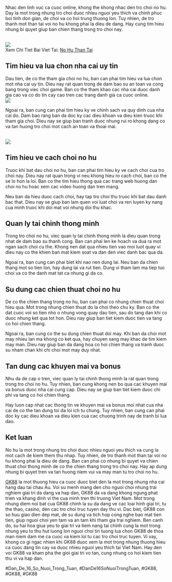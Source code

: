 <p>Nhac den linh vuc ca cuoc online, khong the khong nhac den tro choi no hu. Day la mot trong nhung tro choi duoc nhieu nguoi yeu thich va chinh phuc boi tinh don gian, de choi va co hoi trung thuong lon. Tuy nhien, de tro thanh mot than tai voi no hu khong phai la dieu de dang. Hay cung tim hieu nhung bi quyet giup ban chien thang trong tro choi nay.</p><br><img src="https://gk88.place/wp-content/uploads/2025/04/Huong-dan-cach-choi-no-hu-than-tai-chi-tiet-nhat.png"></br>
Xem Chi Tiet Bai Viet Tai: <a href="https://gk88.place/no-hu-than-tai/">No Hu Than Tai</a><h2>Tim hieu va lua chon nha cai uy tin</h2><p>Dau tien, de co the tham gia choi no hu, ban can phai tim hieu va lua chon mot nha cai uy tin. Dieu nay rat quan trong de dam bao su an toan va cong bang trong viec choi game. Ban co the tham khao cac nha cai duoc danh gia cao va co do tin cay cao tren cac trang danh gia ca cuoc online.<br><img src="https://gk88.place/wp-content/uploads/2025/04/No-hu-than-tai-la-gi.png"></br><p>Ngoai ra, ban cung can phai tim hieu ky ve chinh sach va quy dinh cua nha cai do. Dam bao rang ban da doc ky cac dieu khoan va dieu kien truoc khi tham gia choi. Dieu nay se giup ban tranh duoc nhung rui ro khong dang co va tan huong tro choi mot cach an toan va thoai mai.</p><br><img src="https://gk88.place/wp-content/uploads/2025/04/Huong-dan-cach-choi-no-hu-than-tai-chi-tiet-nhat.png"></br><h2>Tim hieu ve cach choi no hu</h2><p>Truoc khi bat dau choi no hu, ban can phai tim hieu ky ve cach choi cua tro choi nay. Dieu nay rat quan trong vi neu khong hieu ro cach choi, ban co the se lo hon la loi. Ban co the tim hieu thong qua cac trang web huong dan choi no hu hoac xem cac video huong dan tren mang.<p>Neu ban da hieu duoc cach choi, hay tap tro choi thu truoc khi bat dau danh bac that. Dieu nay se giup ban lam quen voi luat choi va ren luyen ky nang cua minh truoc khi doi mat voi nhung doi thu khac.</p><h2>Quan ly tai chinh thong minh</h2><p>Trong tro choi no hu, viec quan ly tai chinh thong minh la dieu quan trong nhat de dam bao su thanh cong. Ban can phai len ke hoach va dua ra mot ngan sach choi cu the. Khong nen dat qua nhieu tien vao moi luot quay vi dieu nay co the khien ban mat kiem soat va dan den viec danh bac qua da.<p>Ngoai ra, ban cung can phai biet khi nao nen dung lai. Neu ban da chien thang mot so tien lon, hay dung lai va rut tien. Dung vi tham lam ma tiep tuc choi va co the danh mat tat ca nhung gi da co.</p><h2>Su dung cac chien thuat choi no hu</h2><p>De co the chien thang trong no hu, ban can phai co nhung chien thuat choi hieu qua. Mot trong nhung chien thuat do la choi theo chu ky. Ban co the dat cuoc voi so tien nho o nhung vong quay dau tien, sau do tang dan khi co duoc nhung ket qua tot hon. Dieu nay giup ban tiet kiem duoc tien va tang co hoi chien thang.</p><p>Ngoai ra, ban cung co the su dung chien thuat doi may. Khi ban da choi mot may nhieu lan ma khong co ket qua, hay chuyen sang may khac de tim kiem may man. Dieu nay giup ban da dang hoa co hoi chien thang va tranh duoc su nham chan khi chi choi mot may duy nhat.</p><h2>Tan dung cac khuyen mai va bonus</h2><p>Nhu da de cap o tren, viec quan ly tai chinh thong minh la rat quan trong trong tro choi no hu. Tuy nhien, ban cung khong nen bo qua cac khuyen mai va bonus duoc nha cai cung cap. Dieu nay se giup ban tiet kiem duoc chi phi va tang co hoi chien thang.</p><p>Hay luon cap nhat cac thong tin ve khuyen mai va bonus moi nhat cua nha cai de co the tan dung toi da loi ich tu chung. Tuy nhien, ban cung can phai doc ky cac dieu khoan va dieu kien cua cac chuong trinh nay de tranh bi lua dao.</p><h2>Ket luan</h2><p>No hu la mot trong nhung tro choi duoc nhieu nguoi yeu thich va cung la mot cach de kiem them thu nhap. Tuy nhien, de tro thanh mot than tai voi no hu khong phai la dieu de dang. Ban can phai co nhung bi quyet va chien thuat choi thong minh de co the chien thang trong tro choi nay. Hay ap dung nhung bi quyet tren va tan huong niem vui va may man tu tro choi no hu.</p><p><a href="https://gk88.place/">GK88</a> la mot thuong hieu ca cuoc duoc biet den la mot trong nhung nha cai hang dau tai chau Au. Voi su menh mang den cho nguoi choi nhung trai nghiem giai tri da dang va hap dan, GK88 da va dang khong ngung phat trien va khang dinh vi the cua minh tren thi truong Viet Nam. Mot trong nhung diem noi bat cua GK88 chinh la su da dang ve cac loai hinh giai tri, tu the thao, casino, den cac tro choi truc tuyen day thu vi. Dac biet, GK88 con so huu giao dien dep mat, de su dung va tich hop cong nghe bao mat tien tien, giup nguoi choi yen tam va an tam khi tham gia trai nghiem. Ben canh do, su hai hoa giua yeu to giai tri va tiem nang tai chinh cung la mot trong nhung yeu to thu hut luong lon nguoi choi tin tuong lua chon GK88 de thoa man niem dam me ca cuoc va kiem loi tu cac tro choi truc tuyen. Vi vay, khong co gi ngac nhien khi GK88 duoc xem la mot trong nhung thuong hieu ca cuoc dang tin cay va duoc nhieu nguoi yeu thich tai Viet Nam. Hay den voi GK88 va kham pha the gioi giai tri vo tan, cung nhung co hoi kiem tien thu vi va hap dan.</p>
#Dan_De_16_So_Nuoi_Trong_Tuan, #DanDe16SoNuoiTrongTuan, #GK88, #GK88, #GK88
